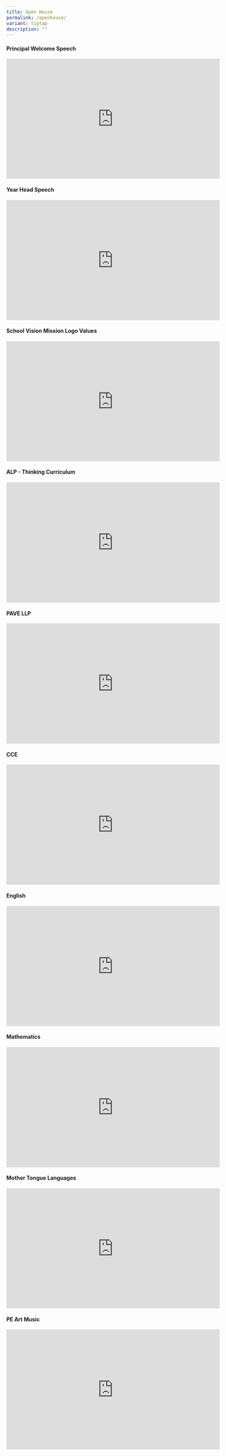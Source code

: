```yaml
---
title: Open House
permalink: /openhouse/
variant: tiptap
description: ""
---
```

<h4>Principal Welcome Speech</h4>
<div class="iframe-wrapper">
<iframe height="315" width="560" allowfullscreen="true" frameborder="0" src="https://www.youtube.com/embed/ZZG6ybuXfKE?si=l8DQtpV_6aoq6_xn"></iframe>
</div>
<h4>Year Head Speech</h4>
<div class="iframe-wrapper">
<iframe height="315" width="560" allowfullscreen="true" frameborder="0" src="https://www.youtube.com/embed/3-hbU7ehC5w?si=Ta04wcEq92k8cJy_"></iframe>
</div>
<h4>School Vision Mission Logo Values</h4>
<div class="iframe-wrapper">
<iframe height="315" width="560" allowfullscreen="true" frameborder="0" src="https://www.youtube.com/embed/zwO23tg5kfE?si=55tFsMezpiRAatA0"></iframe>
</div>
<h4>ALP - Thinking Curriculum</h4>
<div class="iframe-wrapper">
<iframe height="315" width="560" allowfullscreen="true" frameborder="0" src="https://www.youtube.com/embed/e203r2oOQvA?si=Hh-sOEJbv1du38ai"></iframe>
</div>
<h4>PAVE LLP</h4>
<div class="iframe-wrapper">
<iframe height="315" width="560" allowfullscreen="true" frameborder="0" src="https://www.youtube.com/embed/3fwzeEx779s?si=5B8yfDeCHqSmQuP-"></iframe>
</div>
<h4>CCE </h4>
<div class="iframe-wrapper">
<iframe height="315" width="560" allowfullscreen="true" frameborder="0" src="https://www.youtube.com/embed/lmADyyCEik0?si=mmaLQHjtc3SPRp1J"></iframe>
</div>
<h4>English </h4>
<div class="iframe-wrapper">
<iframe height="315" width="560" allowfullscreen="true" frameborder="0" src="https://www.youtube.com/embed/mMGs8xbK2DE?si=k_TAxBIK3qxzkbUm"></iframe>
</div>
<h4>Mathematics </h4>
<div class="iframe-wrapper">
<iframe height="315" width="560" allowfullscreen="true" frameborder="0" src="https://www.youtube.com/embed/NyVDpNQiDkU?si=FNMSv2tCTlBIGDJS"></iframe>
</div>
<h4>Mother Tongue Languages </h4>
<div class="iframe-wrapper">
<iframe height="315" width="560" allowfullscreen="true" frameborder="0" src="https://www.youtube.com/embed/L7wW2irLdDA?si=t0Grqy0yKBKSaXMx"></iframe>
</div>
<h4>PE Art Music </h4>
<div class="iframe-wrapper">
<iframe height="315" width="560" allowfullscreen="true" frameborder="0" src="https://www.youtube.com/embed/cx7e50Kqx2g?si=hKrvEShvDeg2s_q9"></iframe>
</div>
<p></p>
<p></p>
<p></p>